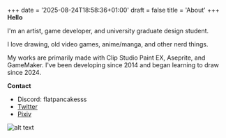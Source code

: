 +++
date = '2025-08-24T18:58:36+01:00'
draft = false
title = 'About'
+++
**Hello**

I'm an artist, game developer, and university graduate design student.

I love drawing, old video games, anime/manga, and other nerd things.

My works are primarily made with Clip Studio Paint EX, Aseprite, and GameMaker. I've been developing since 2014 and began learning to draw since 2024.

**Contact**
- Discord: flatpancakesss
- [Twitter](https://x.com/flatpancakesss)
- [Pixiv](https://www.pixiv.net/en/users/53132406)

![alt text](images/gspin.gif)